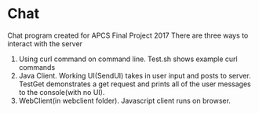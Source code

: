 # Chat
Chat program created for APCS Final Project 2017
There are three ways to interact with the server
1. Using curl command on command line. Test.sh shows example curl commands
2. Java Client. Working UI(SendUI) takes in user input and posts to server. TestGet demonstrates a get request and prints all of the user messages to the console(with no UI).
3. WebClient(in webclient folder). Javascript client runs on browser.

